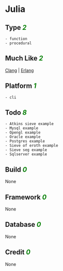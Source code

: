 # Julia

## Type <i style='color:green;'>2</i>
	- function
	- procedural
## Much Like <i style='color:green;'>2</i>
[Clang](CLANG.md) | [Erlang](ERLANG.md)
## Platform <i style='color:green;'>1</i>
	- cli
## Todo <i style='color:green;'>8</i>
	- Atkins sieve example
	- Mysql example
	- Opengl example
	- Oracle example
	- Postgres example
	- Sieve of eroth example
	- Sieve seg example
	- Sqlserver example
## Build <i style='color:green;'>0</i>
None
## Framework <i style='color:green;'>0</i>
None
## Database <i style='color:green;'>0</i>
None
## Credit <i style='color:green;'>0</i>
None